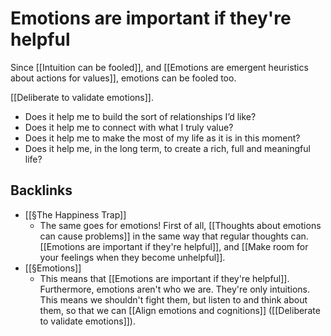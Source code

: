 # Emotions are important if they're helpful
Since [[Intuition can be fooled]], and [[Emotions are emergent heuristics about actions for values]], emotions can be fooled too.

[[Deliberate to validate emotions]].

* Does it help me to build the sort of relationships I’d like?
* Does it help me to connect with what I truly value?
* Does it help me to make the most of my life as it is in this moment?
* Does it help me, in the long term, to create a rich, full and meaningful life?

## Backlinks
* [[§The Happiness Trap]]
	* The same goes for emotions! First of all, [[Thoughts about emotions can cause problems]] in the same way that regular thoughts can. [[Emotions are important if they're helpful]], and [[Make room for your feelings when they become unhelpful]].
* [[§Emotions]]
	* This means that [[Emotions are important if they're helpful]]. Furthermore, emotions aren't who we are. They're only intuitions. This means we shouldn't fight them, but listen to and think about them, so that we can [[Align emotions and cognitions]] ([[Deliberate to validate emotions]]). 

<!-- #Life -->

<!-- {BearID:BCB6D76F-6640-4937-AB9B-229A19F15AD8-15756-000013035C6355AA} -->
